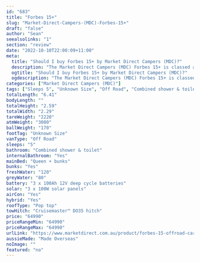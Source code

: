 ```yaml
---
id: "683"
title: "Forbes 15+"
slug: "Market-Direct-Campers-(MDC)-Forbes-15+"
draft: "false"
author: "Sean"
seealsolinks: "1"
section: "review"
date: "2022-10-10T22:00:09+11:00"
meta:
  title: "Should I buy Forbes 15+ by Market Direct Campers (MDC)?"
  description: "The Market Direct Campers (MDC) Forbes 15+ is classed as Off Road, and sleeps 5 people. It is Made Overseas and comes in at Unknown Size. It generally has Combined shower & toilet."
  ogtitle: "Should I buy Forbes 15+ by Market Direct Campers (MDC)?"
  ogdescription: "The Market Direct Campers (MDC) Forbes 15+ is classed as Off Road, and sleeps 5 people. It is Made Overseas and comes in at Unknown Size. It generally has Combined shower & toilet."
categories: ["Market Direct Campers (MDC)"]
tags: ["Sleeps 5", "Unknown Size", "Off Road", "Combined shower & toilet", "Pop top", "60 - 70k"]
totalLength: "6.41"
bodyLength: ""
totalHeight: "2.59"
totalWidth: "2.29"
tareWeight: "2220"
atmWeight: "3000"
ballWeight: "170"
footTag: "Unknown Size"
vanType: "Off Road"
sleeps: "5"
bathroom: "Combined shower & toilet"
internalBathroom: "Yes"
mainBed: "Queen + bunks"
bunks: "Yes"
freshWater: "120"
greyWater: "80"
battery: "3 x 100Ah 12V deep cycle batteries"
solar: "3 x 100W solar panels"
airCon: "Yes"
hybrid: "Yes"
roofType: "Pop top"
towHitch: "Cruisemaster™ DO35 hitch"
price: "64990"
priceRangeMin: "64990"
priceRangeMax: "64990"
urlLink: "https://www.marketdirect.com.au/product/forbes-15-offroad-caravan/"
aussieMade: "Made Overseas"
noImage: ""
featured: "no"
---
```

